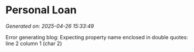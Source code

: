 # Personal Loan

*Generated on: 2025-04-26 15:33:49*

Error generating blog: Expecting property name enclosed in double quotes: line 2 column 1 (char 2)
